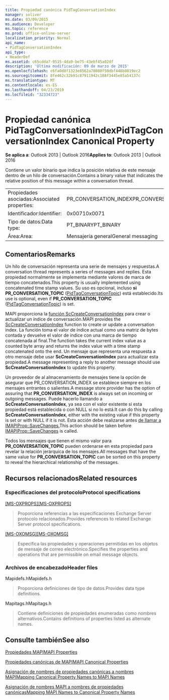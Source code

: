 ```yaml
---
title: Propiedad canónica PidTagConversationIndex
manager: soliver
ms.date: 03/09/2015
ms.audience: Developer
ms.topic: reference
ms.prod: office-online-server
localization_priority: Normal
api_name:
- PidTagConversationIndex
api_type:
- HeaderDef
ms.assetid: c65cdda7-9515-4da9-be75-43ebf45a02df
description: 'Última modificación: 09 de marzo de 2015'
ms.openlocfilehash: c6fa0d8f1323e8562a78080f50dbf448b8019ec2
ms.sourcegitcommit: 8fe462c32b91c87911942c188f3445e85a54137c
ms.translationtype: MT
ms.contentlocale: es-ES
ms.lasthandoff: 04/23/2019
ms.locfileid: "32334723"
---
```

# <a name="pidtagconversationindex-canonical-property"></a><span data-ttu-id="cc94c-103">Propiedad canónica PidTagConversationIndex</span><span class="sxs-lookup"><span data-stu-id="cc94c-103">PidTagConversationIndex Canonical Property</span></span>

  
  
<span data-ttu-id="cc94c-104">**Se aplica a**: Outlook 2013 | Outlook 2016</span><span class="sxs-lookup"><span data-stu-id="cc94c-104">**Applies to**: Outlook 2013 | Outlook 2016</span></span> 
  
<span data-ttu-id="cc94c-105">Contiene un valor binario que indica la posición relativa de este mensaje dentro de un hilo de conversación.</span><span class="sxs-lookup"><span data-stu-id="cc94c-105">Contains a binary value that indicates the relative position of this message within a conversation thread.</span></span> 
  
|||
|:-----|:-----|
|<span data-ttu-id="cc94c-106">Propiedades asociadas:</span><span class="sxs-lookup"><span data-stu-id="cc94c-106">Associated properties:</span></span>  <br/> |<span data-ttu-id="cc94c-107">PR_CONVERSATION_INDEX</span><span class="sxs-lookup"><span data-stu-id="cc94c-107">PR_CONVERSATION_INDEX</span></span>  <br/> |
|<span data-ttu-id="cc94c-108">Identificador:</span><span class="sxs-lookup"><span data-stu-id="cc94c-108">Identifier:</span></span>  <br/> |<span data-ttu-id="cc94c-109">0x0071</span><span class="sxs-lookup"><span data-stu-id="cc94c-109">0x0071</span></span>  <br/> |
|<span data-ttu-id="cc94c-110">Tipo de datos:</span><span class="sxs-lookup"><span data-stu-id="cc94c-110">Data type:</span></span>  <br/> |<span data-ttu-id="cc94c-111">PT_BINARY</span><span class="sxs-lookup"><span data-stu-id="cc94c-111">PT_BINARY</span></span>  <br/> |
|<span data-ttu-id="cc94c-112">Área:</span><span class="sxs-lookup"><span data-stu-id="cc94c-112">Area:</span></span>  <br/> |<span data-ttu-id="cc94c-113">Mensajería general</span><span class="sxs-lookup"><span data-stu-id="cc94c-113">General messaging</span></span>  <br/> |
   
## <a name="remarks"></a><span data-ttu-id="cc94c-114">Comentarios</span><span class="sxs-lookup"><span data-stu-id="cc94c-114">Remarks</span></span>

<span data-ttu-id="cc94c-115">Un hilo de conversación representa una serie de mensajes y respuestas.</span><span class="sxs-lookup"><span data-stu-id="cc94c-115">A conversation thread represents a series of messages and replies.</span></span> <span data-ttu-id="cc94c-116">Esta propiedad normalmente se implementa mediante valores de marca de tiempo concatenados.</span><span class="sxs-lookup"><span data-stu-id="cc94c-116">This property is usually implemented using concatenated time stamp values.</span></span> <span data-ttu-id="cc94c-117">Su uso es opcional, incluso **si PR_CONVERSATION_TOPIC** ([PidTagConversationTopic](pidtagconversationtopic-canonical-property.md)) está establecido.</span><span class="sxs-lookup"><span data-stu-id="cc94c-117">Its use is optional, even if **PR_CONVERSATION_TOPIC** ([PidTagConversationTopic](pidtagconversationtopic-canonical-property.md)) is set.</span></span> 
  
<span data-ttu-id="cc94c-118">MAPI proporciona la [función ScCreateConversationIndex](sccreateconversationindex.md) para crear o actualizar un índice de conversación.</span><span class="sxs-lookup"><span data-stu-id="cc94c-118">MAPI provides the [ScCreateConversationIndex](sccreateconversationindex.md) function to create or update a conversation index.</span></span> <span data-ttu-id="cc94c-119">La función toma el valor de índice actual como una matriz de bytes contada y devuelve el valor de índice con una marca de tiempo concatenada al final.</span><span class="sxs-lookup"><span data-stu-id="cc94c-119">The function takes the current index value as a counted byte array and returns the index value with a time stamp concatenated onto the end.</span></span> <span data-ttu-id="cc94c-120">Un mensaje que representa una respuesta a otro mensaje debe usar **ScCreateConversationIndex** para actualizar esta propiedad.</span><span class="sxs-lookup"><span data-stu-id="cc94c-120">A message representing a reply to another message should use **ScCreateConversationIndex** to update this property.</span></span> 
  
<span data-ttu-id="cc94c-121">Un proveedor de al almacenamiento de  mensajes tiene la opción de asegurar que PR_CONVERSATION_INDEX se establece siempre en los mensajes entrantes o salientes.</span><span class="sxs-lookup"><span data-stu-id="cc94c-121">A message store provider has the option of assuring that **PR_CONVERSATION_INDEX** is always set on incoming or outgoing messages.</span></span> <span data-ttu-id="cc94c-122">Puede hacerlo llamando a **ScCreateConversationIndex**, ya sea con el valor existente si esta propiedad está establecida o con NULL si no lo está.</span><span class="sxs-lookup"><span data-stu-id="cc94c-122">It can do this by calling **ScCreateConversationIndex**, either with the existing value if this property is set or with NULL if it is not.</span></span> <span data-ttu-id="cc94c-123">Esta acción debe realizarse antes [de llamar a IMAPIProp::SaveChanges.](imapiprop-savechanges.md)</span><span class="sxs-lookup"><span data-stu-id="cc94c-123">This action should be taken before [IMAPIProp::SaveChanges](imapiprop-savechanges.md) is called.</span></span> 
  
<span data-ttu-id="cc94c-124">Todos los mensajes que tienen el mismo valor para **PR_CONVERSATION_TOPIC** pueden ordenarse en esta propiedad para revelar la relación jerárquica de los mensajes.</span><span class="sxs-lookup"><span data-stu-id="cc94c-124">All messages that have the same value for **PR_CONVERSATION_TOPIC** can be sorted on this property to reveal the hierarchical relationship of the messages.</span></span> 
  
## <a name="related-resources"></a><span data-ttu-id="cc94c-125">Recursos relacionados</span><span class="sxs-lookup"><span data-stu-id="cc94c-125">Related resources</span></span>

### <a name="protocol-specifications"></a><span data-ttu-id="cc94c-126">Especificaciones del protocolo</span><span class="sxs-lookup"><span data-stu-id="cc94c-126">Protocol specifications</span></span>

<span data-ttu-id="cc94c-127">[[MS-OXPROPS]](https://msdn.microsoft.com/library/f6ab1613-aefe-447d-a49c-18217230b148%28Office.15%29.aspx)</span><span class="sxs-lookup"><span data-stu-id="cc94c-127">[[MS-OXPROPS]](https://msdn.microsoft.com/library/f6ab1613-aefe-447d-a49c-18217230b148%28Office.15%29.aspx)</span></span>
  
> <span data-ttu-id="cc94c-128">Proporciona referencias a las especificaciones Exchange Server protocolo relacionados.</span><span class="sxs-lookup"><span data-stu-id="cc94c-128">Provides references to related Exchange Server protocol specifications.</span></span>
    
<span data-ttu-id="cc94c-129">[[MS-OXOMSG]](https://msdn.microsoft.com/library/daa9120f-f325-4afb-a738-28f91049ab3c%28Office.15%29.aspx)</span><span class="sxs-lookup"><span data-stu-id="cc94c-129">[[MS-OXOMSG]](https://msdn.microsoft.com/library/daa9120f-f325-4afb-a738-28f91049ab3c%28Office.15%29.aspx)</span></span>
  
> <span data-ttu-id="cc94c-130">Especifica las propiedades y operaciones permitidas en los objetos de mensaje de correo electrónico.</span><span class="sxs-lookup"><span data-stu-id="cc94c-130">Specifies the properties and operations that are permissible on email message objects.</span></span>
    
### <a name="header-files"></a><span data-ttu-id="cc94c-131">Archivos de encabezado</span><span class="sxs-lookup"><span data-stu-id="cc94c-131">Header files</span></span>

<span data-ttu-id="cc94c-132">Mapidefs.h</span><span class="sxs-lookup"><span data-stu-id="cc94c-132">Mapidefs.h</span></span>
  
> <span data-ttu-id="cc94c-133">Proporciona definiciones de tipo de datos.</span><span class="sxs-lookup"><span data-stu-id="cc94c-133">Provides data type definitions.</span></span>
    
<span data-ttu-id="cc94c-134">Mapitags.h</span><span class="sxs-lookup"><span data-stu-id="cc94c-134">Mapitags.h</span></span>
  
> <span data-ttu-id="cc94c-135">Contiene definiciones de propiedades enumeradas como nombres alternativos.</span><span class="sxs-lookup"><span data-stu-id="cc94c-135">Contains definitions of properties listed as alternate names.</span></span>
    
## <a name="see-also"></a><span data-ttu-id="cc94c-136">Consulte también</span><span class="sxs-lookup"><span data-stu-id="cc94c-136">See also</span></span>



[<span data-ttu-id="cc94c-137">Propiedades MAPI</span><span class="sxs-lookup"><span data-stu-id="cc94c-137">MAPI Properties</span></span>](mapi-properties.md)
  
[<span data-ttu-id="cc94c-138">Propiedades canónicas de MAPI</span><span class="sxs-lookup"><span data-stu-id="cc94c-138">MAPI Canonical Properties</span></span>](mapi-canonical-properties.md)
  
[<span data-ttu-id="cc94c-139">Asignación de nombres de propiedades canónicas a nombres MAPI</span><span class="sxs-lookup"><span data-stu-id="cc94c-139">Mapping Canonical Property Names to MAPI Names</span></span>](mapping-canonical-property-names-to-mapi-names.md)
  
[<span data-ttu-id="cc94c-140">Asignación de nombres MAPI a nombres de propiedades canónicas</span><span class="sxs-lookup"><span data-stu-id="cc94c-140">Mapping MAPI Names to Canonical Property Names</span></span>](mapping-mapi-names-to-canonical-property-names.md)

